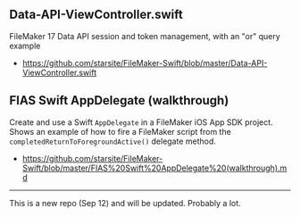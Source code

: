 ## Data-API-ViewController.swift
FileMaker 17 Data API session and token management, with an "or" query example
* https://github.com/starsite/FileMaker-Swift/blob/master/Data-API-ViewController.swift

## FIAS Swift AppDelegate (walkthrough)
Create and use a Swift `AppDelegate` in a FileMaker iOS App SDK project. Shows an example of how to fire a FileMaker script from the `completedReturnToForegroundActive()` delegate method.
* https://github.com/starsite/FileMaker-Swift/blob/master/FIAS%20Swift%20AppDelegate%20(walkthrough).md

- - -

This is a new repo (Sep 12) and will be updated. Probably a lot.
